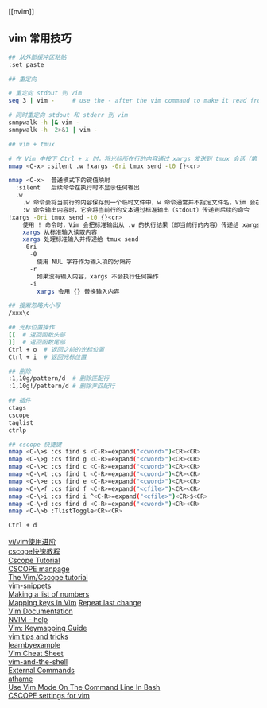 [[nvim]]

## vim 常用技巧
```bash
## 从外部缓冲区粘贴
:set paste

## 重定向

# 重定向 stdout 到 vim
seq 3 | vim -     # use the - after the vim command to make it read from stdin

# 同时重定向 stdout 和 stderr 到 vim
snmpwalk -h |& vim -
snmpwalk -h  2>&1 | vim -

## vim + tmux

# 在 Vim 中按下 Ctrl + x 时，将光标所在行的内容通过 xargs 发送到 tmux 会话（第 0 个窗口）
nmap <C-x> :silent .w !xargs -0ri tmux send -t0 {}<cr>

nmap <C-x>  普通模式下的键值映射
  :silent   后续命令在执行时不显示任何输出
  .w
    .w 命令会将当前行的内容保存到一个临时文件中，w 命令通常并不指定文件名，Vim 会在后台自动生成文件路径。如果没有指定文件路径，它会写入一个临时文件
    :w 命令输出内容时，它会将当前行的文本通过标准输出（stdout）传递到后续的命令
!xargs -0ri tmux send -t0 {}<cr>
    使用 ! 命令时，Vim 会把标准输出从 .w 的执行结果（即当前行的内容）传递给 xargs，而不是直接将其写入一个文件
    xargs 从标准输入读取内容
    xargs 处理标准输入并传递给 tmux send
    -0ri
      -0
        使用 NUL 字符作为输入项的分隔符
      -r
        如果没有输入内容，xargs 不会执行任何操作
      -i
        xargs 会用 {} 替换输入内容

## 搜索忽略大小写
/xxx\c

## 光标位置操作
[[  # 返回函数头部
]]  # 返回函数尾部
Ctrl + o  # 返回之前的光标位置
Ctrl + i  # 返回光标位置

## 删除
:1,10g/pattern/d  # 删除匹配行
:1,10g!/pattern/d # 删除非匹配行

## 插件
ctags
cscope
taglist
ctrlp

## cscope 快捷键
nmap <C-\>s :cs find s <C-R>=expand("<cword>")<CR><CR>
nmap <C-\>g :cs find g <C-R>=expand("<cword>")<CR><CR>
nmap <C-\>c :cs find c <C-R>=expand("<cword>")<CR><CR>
nmap <C-\>t :cs find t <C-R>=expand("<cword>")<CR><CR>
nmap <C-\>e :cs find e <C-R>=expand("<cword>")<CR><CR>
nmap <C-\>f :cs find f <C-R>=expand("<cfile>")<CR><CR>
nmap <C-\>i :cs find i ^<C-R>=expand("<cfile>")<CR>$<CR>
nmap <C-\>d :cs find d <C-R>=expand("<cword>")<CR><CR>
nmap <C-\>b :TlistToggle<CR><CR>

Ctrl + d
```

[vi/vim使用进阶](https://blog.easwy.com/archives/advanced-vim-skills-catalog/)  
[cscope快速教程](https://yiwenshao.github.io/2016/12/25/cscope%E5%BF%AB%E9%80%9F%E6%95%99%E7%A8%8B/)  
[Cscope Tutorial](https://courses.cs.washington.edu/courses/cse451/12sp/tutorials/tutorial_cscope.html)  
[CSCOPE manpage](https://cscope.sourceforge.net/cscope_man_page.html)  
[The Vim/Cscope tutorial](https://cscope.sourceforge.net/cscope_vim_tutorial.html)  
[vim-snippets](https://github.com/honza/vim-snippets)  
[Making a list of numbers](https://vim.fandom.com/wiki/Making_a_list_of_numbers)  
[Mapping keys in Vim](https://vim.fandom.com/wiki/Mapping_keys_in_Vim_-_Tutorial_(Part_1))  
[Repeat last change](https://vim.fandom.com/wiki/Repeat_last_change)  
[Vim Documentation](https://vim-jp.org/vimdoc-en/)  
[NVIM - help](https://neovim.io/doc/user/)  
[Vim: Keymapping Guide](https://www.meetgor.com/vim-keymaps/)  
[vim tips and tricks](https://www.cs.swarthmore.edu/oldhelp/vim/home.html)  
[learnbyexample](https://learnbyexample.github.io/tags/vim/)  
[Vim Cheat Sheet](https://vim.rtorr.com/)  
[vim-and-the-shell](https://vimways.org/2019/vim-and-the-shell/)  
[External Commands](https://learnvim.irian.to/basics/external_commands)  
[athame](https://github.com/ardagnir/athame)  
[Use Vim Mode On The Command Line In Bash](https://dev.to/brandonwallace/how-to-use-vim-mode-on-the-command-line-in-bash-fnn)  
[CSCOPE settings for vim](https://insidelinuxdev.net/~yuanjianpeng/config/cscope_maps.vim)  